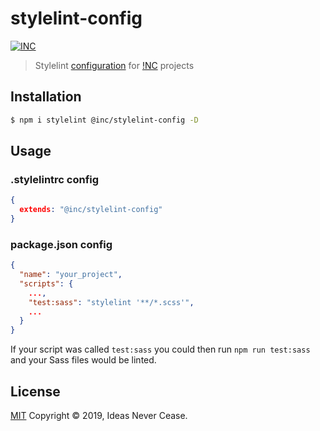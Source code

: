 # stylelint-config

[![INC](https://img.shields.io/badge/%E2%9C%A8-IdeasNeverCease/stylelint--config-51dcfb.svg?style=flat-square)](https://code.webb.page/IdeasNeverCease/stylelint-config)

> Stylelint [configuration](https://stylelint.io/user-guide/configuration) for [!NC](https://inc.sh) projects



## Installation

```bash
$ npm i stylelint @inc/stylelint-config -D
```



## Usage

### .stylelintrc config

```json
{
  extends: "@inc/stylelint-config"
}
```

### package.json config

```json
{
  "name": "your_project",
  "scripts": {
    ...,
    "test:sass": "stylelint '**/*.scss'",
    ...
  }
}
```

If your script was called `test:sass` you could then run `npm run test:sass` and your Sass files would be linted.



## License

[MIT](LICENSE) Copyright © 2019, Ideas Never Cease.
